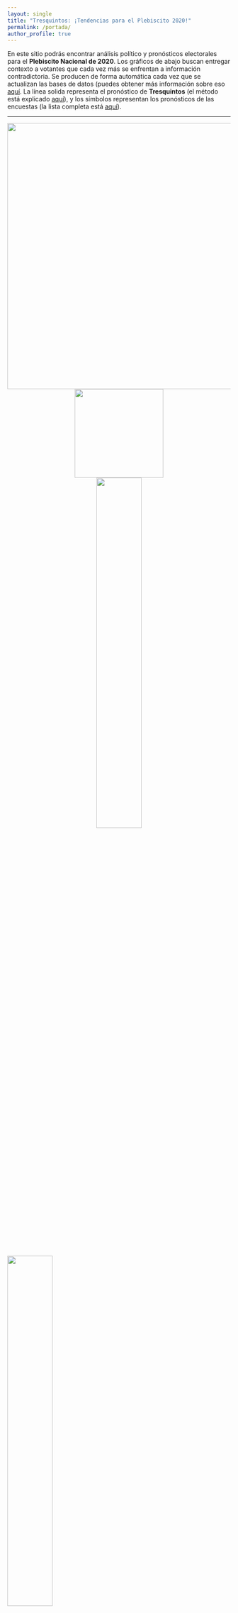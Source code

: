 ```yaml
---
layout: single
title: "Tresquintos: ¡Tendencias para el Plebiscito 2020!"
permalink: /portada/
author_profile: true
---
```



En este sitio podrás encontrar análisis político y pronósticos electorales para el **Plebiscito Nacional de 2020**. Los gráficos de abajo buscan entregar contexto a votantes que cada vez más se enfrentan a información contradictoria. Se producen de forma automática cada vez que se actualizan las bases de datos (puedes obtener más información sobre eso [aquí](https://tresquintos.cl/faq/). La línea solida representa el pronóstico de **Tresquintos** (el método está explicado [aquí](https://tresquintos.cl/tsm/)), y los símbolos representan los pronósticos de las encuestas (la lista completa está [aquí](https://tresquintos.cl/encuestas/)).

---

<div align="center">
<img width="600" src="https://tresquintos.cl/images/tsm/comparison_2020-1_top2.png" >
</div>

<div align="center">
<img width="200" src="https://tresquintos.cl/images/tsm/ts_2020-1_Aprueba.png" src="https://tresquintos.cl/images/tsm/ts_2020-1_Rechaza.png" >
</div>

<div align="center">
<img width="45%" src="https://tresquintos.cl/images/tsm/ts_2020-1_Rechaza.png" >
</div>


<div class="row">
  <div class="column">
    <img width="45%" src="https://tresquintos.cl/images/tsm/ts_2020-1_Aprueba.png">
  </div>
  <div class="column">
    <img width="45%" src="https://tresquintos.cl/images/tsm/ts_2020-1_Rechaza.png">
  </div>
</div>


[![Aprueba](/images/tsm/ts_2020-1_Aprueba.png){:height="45%" width="45%"}](https://tresquintos.cl/images/tsm/ts_2020-1_Aprueba.png) [![Rechaza](/images/tsm/ts_2020-1_Rechaza.png){:height="45%" width="45%"}](https://tresquintos.cl/images/tsm/ts_2020-1_Rechaza.png)

[![Aprueba](/images/tsm/kd_2020-1_Aprueba.png){:height="45%" width="45%"}](https://tresquintos.cl/images/tsm/kd_2020-1_Aprueba.png) [![Rechaza](/images/tsm/kd_2020-1_Rechaza.png){:height="45%" width="45%"}](https://tresquintos.cl/images/tsm/kd_2020-1_Rechaza.png)

<sub>![.](/images/danger.png){:height="1.8%" width="1.8%"} Para interpretar este gráfico, revisa los detalles del método [aquí](https://tresquintos.cl/tsm/) y los comentarios asociados [aquí](https://tresquintos.cl/posts/2020/03/caveat/). ![.](/images/danger.png){:height="1.8%" width="1.8%"} </sub>

---
%### Segunda Pregunta: ¿Qué tipo de órgano debiera redactar la nueva Constitución?

![2](/images/tsm/comparison_2020-2_top2.png){:height="75%" width="75%"}

[![CC](/images/tsm/ts_2020-2_Convención%20Constituyente.png){:height="45%" width="45%"}](https://tresquintos.cl/images/tsm/ts_2020-2_Convención%20Constituyente.png) [![CM](/images/tsm/ts_2020-2_Convención%20Mixta.png){:height="45%" width="45%"}](https://tresquintos.cl/images/tsm/ts_2020-2_Convención%20Mixta.png)

[![CC](/images/tsm/kd_2020-2_Convención%20Constituyente.png){:height="45%" width="45%"}](https://tresquintos.cl/images/tsm/kd_2020-2_Convención%20Constituyente.png) [![CM](/images/tsm/kd_2020-2_Convención%20Mixta.png){:height="45%" width="45%"}](https://tresquintos.cl/images/tsm/kd_2020-2_Convención%20Mixta.png)

<sub>![.](/images/danger.png){:height="1.8%" width="1.8%"} Para interpretar este gráfico, revisa los detalles del método [aquí](https://tresquintos.cl/tsm/) y los comentarios asociados [aquí](https://tresquintos.cl/posts/2020/03/caveat/). ![.](/images/danger.png){:height="1.8%" width="1.8%"} </sub>

---
%### Participación Electoral: ¿Piensa usted votar en el Plebiscito 2020?

![3](/images/tsm/comparison_2020-3_top2.png){:height="75%" width="75%"}

[![Sí](/images/tsm/ts_2020-3_Sí.png){:height="45%" width="45%"}](https://tresquintos.cl/images/tsm/ts_2020-3_Sí.png) [![No](/images/tsm/ts_2020-3_No.png){:height="45%" width="45%"}](https://tresquintos.cl/images/tsm/ts_2020-3_No.png)

[![Sí](/images/tsm/kd_2020-3_Sí.png){:height="45%" width="45%"}](https://tresquintos.cl/images/tsm/kd_2020-2_Convención%20Constituyente.png) [![No](/images/tsm/kd_2020-3_No.png){:height="45%" width="45%"}](https://tresquintos.cl/images/tsm/kd_2020-3_No.png)

<sub>![.](/images/danger.png){:height="1.8%" width="1.8%"} Para interpretar este gráfico, revisa los detalles del método [aquí](https://tresquintos.cl/tsm/) y los comentarios asociados [aquí](https://tresquintos.cl/posts/2020/03/caveat/). ![.](/images/danger.png){:height="1.8%" width="1.8%"} </sub>

---
### Otros enlaces

Para ver el detalle del **Plebiscito Nacional de 2020**, pincha [aquí](https://tresquintos.cl/plebiscito2020). Para ver las preguntas frecuentes, pincha [aquí](https://tresquintos.cl/faq/). Si quieres contribuir a **Tresquintos**, te puedes suscribir a uno de nuestros planes en [Reveniu](https://tresquintos.cl/donaciones). Y si tienes dudas, sugerencias o reclamos, puedes contactar al equipo directamente por [Discord](https://discord.gg/qPDkg67).


<!-- Mailchimp -->
<script type="text/javascript" src="//downloads.mailchimp.com/js/signup-forms/popup/unique-methods/embed.js" data-dojo-config="usePlainJson: true, isDebug: false"></script><script type="text/javascript">window.dojoRequire(["mojo/signup-forms/Loader"], function(L) { L.start({"baseUrl":"mc.us15.list-manage.com","uuid":"3a6f5773bbbc78ea5a0003f67","lid":"8c164eff0f","uniqueMethods":true}) })</script>


<!-- NES -->
<style>
.aligncenter {
    text-align: center;
}
</style>
<p class="aligncenter">
    <img src="/images/nes.png" width="30" height="30" alt="konami" />
</p>
<script src="/js/topsecret.js"></script>

<script src="/js/cyberdelia.js"></script>

<script type="text/javascript"> var msTag = {"site":"tnw","page":"home","cyberdelia_page_type":"home","data":{"sponsorName":false,"isSponsoredCategory":false}}</script>

<script src="https://cdn0.tnwcdn.com/wp-content/themes/cyberdelia/assets/js/app.min.js?v=1585558461" type="text/javascript" async=""></script>



<!-- Favicon -->
<link rel="apple-touch-icon" sizes="180x180" href="/apple-touch-icon.png">
<link rel="icon" type="image/png" sizes="32x32" href="/favicon-32x32.png">
<link rel="icon" type="image/png" sizes="16x16" href="/favicon-16x16.png">
<link rel="manifest" href="/site.webmanifest">
<link rel="mask-icon" href="/safari-pinned-tab.svg" color="#5bbad5">
<meta name="msapplication-TileColor" content="#b91d47">
<meta name="theme-color" content="#ffffff">


<!-- Finisce sempre così, con la morte.
Prima però c’è stata la vita,
nascosta sotto i bla, bla, bla, bla, bla.
È tutto sedimentato sotto il chiacchiericcio e il rumore:
il silenzio e il sentimento,
l’emozione e la paura,
gli sparuti incostanti sprazzi di bellezza
e poi lo squallore disgraziato e l’uomo miserabile.
Tutto sepolto nella coperta
dell’imbarazzo dello stare al mondo:
bla, bla, bla, bla.
Altrove c’è l’Altrove,
io non mi occupo dell’Altrove.
Dunque che questo romanzo abbia inizio.
In fondo è solo un trucco, si è solo un trucco. kb. -->
